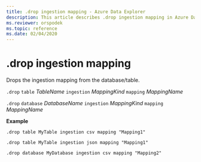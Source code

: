 ```yaml
---
title: .drop ingestion mapping - Azure Data Explorer
description: This article describes .drop ingestion mapping in Azure Data Explorer.
ms.reviewer: orspodek
ms.topic: reference
ms.date: 02/04/2020
---
```

# .drop ingestion mapping

Drops the ingestion mapping from the database/table.
 
`.drop` `table` *TableName* `ingestion` *MappingKind*  `mapping` *MappingName* 

`.drop` `database` *DatabaseName* `ingestion` *MappingKind*  `mapping` *MappingName* 

**Example** 

```kusto
.drop table MyTable ingestion csv mapping "Mapping1" 

.drop table MyTable ingestion json mapping "Mapping1" 

.drop database MyDatabase ingestion csv mapping "Mapping2" 
```
